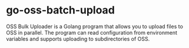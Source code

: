 # go-oss-batch-upload
OSS Bulk Uploader is a Golang program that allows you to upload files to OSS in parallel. The program can read configuration from environment variables and supports uploading to subdirectories of OSS.
